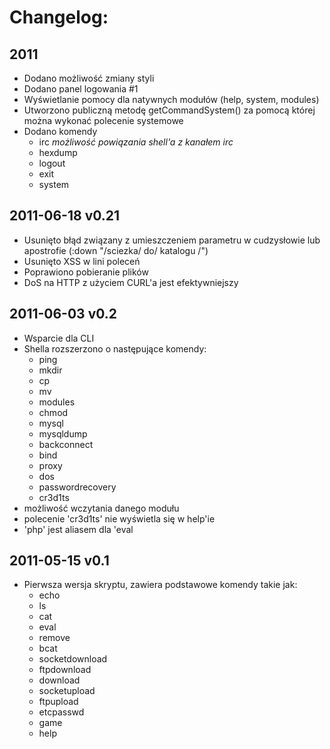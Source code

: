 Changelog:
==========

2011
----

*	Dodano możliwość zmiany styli
*	Dodano panel logowania #1
*	Wyświetlanie pomocy dla natywnych modułów (help, system, modules)
*	Utworzono publiczną metodę getCommandSystem() za pomocą której można wykonać polecenie systemowe
*	Dodano komendy
	*	irc _możliwość powiązania shell'a z kanałem irc_
	*	hexdump
	*	logout
	*	exit
	*	system


2011-06-18 v0.21
----------------

*	Usunięto błąd związany z umieszczeniem parametru w cudzysłowie lub apostrofie (:down "/sciezka/ do/ katalogu /")
*	Usunięto XSS w lini poleceń
*	Poprawiono pobieranie plików
*	DoS na HTTP z użyciem CURL'a jest efektywniejszy


2011-06-03 v0.2
---------------

*	Wsparcie dla CLI
*	Shella rozszerzono o następujące komendy:
	*	ping
	*	mkdir
	*	cp
	*	mv
	*	modules
	*	chmod
	*	mysql
	*	mysqldump
	*	backconnect
	*	bind
	*	proxy
	*	dos
	*	passwordrecovery
	*	cr3d1ts
*	możliwość wczytania danego modułu
*	polecenie 'cr3d1ts' nie wyświetla się w help'ie
*	'php' jest aliasem dla 'eval


2011-05-15 v0.1
---------------

*	Pierwsza wersja skryptu, zawiera podstawowe komendy takie jak:
	*	echo
	*	ls
	*	cat
	*	eval
	*	remove
	*	bcat
	*	socketdownload
	*	ftpdownload
	*	download
	*	socketupload
	*	ftpupload
	*	etcpasswd
	*	game
	*	help